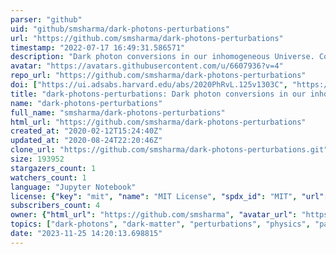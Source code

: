 ```yaml
---
parser: "github"
uid: "github/smsharma/dark-photons-perturbations"
url: "https://github.com/smsharma/dark-photons-perturbations"
timestamp: "2022-07-17 16:49:31.586571"
description: "Dark photon conversions in our inhomogeneous Universe. Code repository associated with the papers https://arxiv.org/abs/2002.05165 and https://arxiv.org/abs/2004.06733."
avatar: "https://avatars.githubusercontent.com/u/6607936?v=4"
repo_url: "https://github.com/smsharma/dark-photons-perturbations"
doi: ["https://ui.adsabs.harvard.edu/abs/2020PhRvL.125v1303C", "https://ui.adsabs.harvard.edu/abs/2022ascl.soft01006C/abstract"]
title: "dark-photons-perturbations: Dark photon conversions in our inhomogeneous Universe"
name: "dark-photons-perturbations"
full_name: "smsharma/dark-photons-perturbations"
html_url: "https://github.com/smsharma/dark-photons-perturbations"
created_at: "2020-02-12T15:24:40Z"
updated_at: "2020-08-24T22:20:46Z"
clone_url: "https://github.com/smsharma/dark-photons-perturbations.git"
size: 193952
stargazers_count: 1
watchers_count: 1
language: "Jupyter Notebook"
license: {"key": "mit", "name": "MIT License", "spdx_id": "MIT", "url": "https://api.github.com/licenses/mit", "node_id": "MDc6TGljZW5zZTEz"}
subscribers_count: 4
owner: {"html_url": "https://github.com/smsharma", "avatar_url": "https://avatars.githubusercontent.com/u/6607936?v=4", "login": "smsharma", "type": "User"}
topics: ["dark-photons", "dark-matter", "perturbations", "physics", "particle-physics", "cosmology"]
date: "2023-11-25 14:20:13.698815"
---
```

